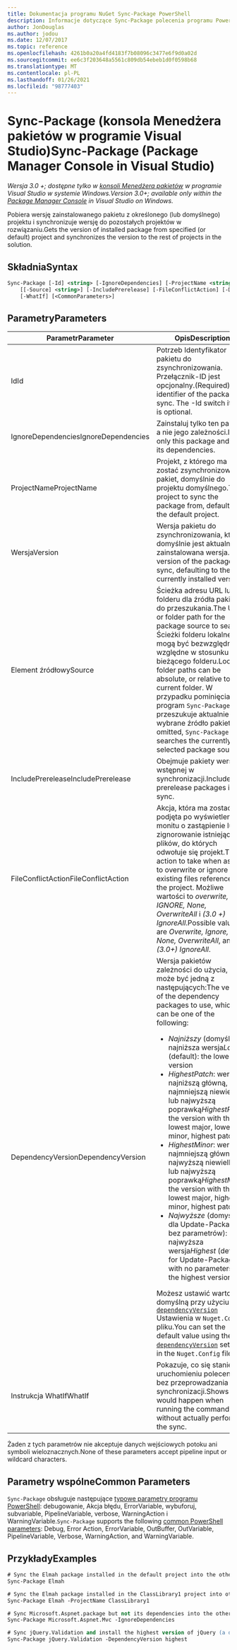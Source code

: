 ```yaml
---
title: Dokumentacja programu NuGet Sync-Package PowerShell
description: Informacje dotyczące Sync-Package polecenia programu PowerShell w konsoli Menedżera pakietów NuGet w programie Visual Studio.
author: JonDouglas
ms.author: jodou
ms.date: 12/07/2017
ms.topic: reference
ms.openlocfilehash: 4261b0a20a4fd4183f7b08096c3477e6f9d0a02d
ms.sourcegitcommit: ee6c3f203648a5561c809db54ebeb1d0f0598b68
ms.translationtype: MT
ms.contentlocale: pl-PL
ms.lasthandoff: 01/26/2021
ms.locfileid: "98777403"
---
```

# <a name="sync-package-package-manager-console-in-visual-studio"></a><span data-ttu-id="0d824-103">Sync-Package (konsola Menedżera pakietów w programie Visual Studio)</span><span class="sxs-lookup"><span data-stu-id="0d824-103">Sync-Package (Package Manager Console in Visual Studio)</span></span>

<span data-ttu-id="0d824-104">*Wersja 3.0 +; dostępne tylko w [konsoli Menedżera pakietów](../../consume-packages/install-use-packages-powershell.md) w programie Visual Studio w systemie Windows.*</span><span class="sxs-lookup"><span data-stu-id="0d824-104">*Version 3.0+; available only within the [Package Manager Console](../../consume-packages/install-use-packages-powershell.md) in Visual Studio on Windows.*</span></span>

<span data-ttu-id="0d824-105">Pobiera wersję zainstalowanego pakietu z określonego (lub domyślnego) projektu i synchronizuje wersję do pozostałych projektów w rozwiązaniu.</span><span class="sxs-lookup"><span data-stu-id="0d824-105">Gets the version of installed package from specified (or default) project and synchronizes the version to the rest of projects in the solution.</span></span>

## <a name="syntax"></a><span data-ttu-id="0d824-106">Składnia</span><span class="sxs-lookup"><span data-stu-id="0d824-106">Syntax</span></span>

```ps
Sync-Package [-Id] <string> [-IgnoreDependencies] [-ProjectName <string>] [[-Version] <string>]
    [[-Source] <string>] [-IncludePrerelease] [-FileConflictAction] [-DependencyVersion]
    [-WhatIf] [<CommonParameters>]
```

## <a name="parameters"></a><span data-ttu-id="0d824-107">Parametry</span><span class="sxs-lookup"><span data-stu-id="0d824-107">Parameters</span></span>

| <span data-ttu-id="0d824-108">Parametr</span><span class="sxs-lookup"><span data-stu-id="0d824-108">Parameter</span></span> | <span data-ttu-id="0d824-109">Opis</span><span class="sxs-lookup"><span data-stu-id="0d824-109">Description</span></span> |
| --- | --- |
| <span data-ttu-id="0d824-110">Id</span><span class="sxs-lookup"><span data-stu-id="0d824-110">Id</span></span> | <span data-ttu-id="0d824-111">Potrzeb Identyfikator pakietu do zsynchronizowania. Przełącznik-ID jest opcjonalny.</span><span class="sxs-lookup"><span data-stu-id="0d824-111">(Required) The identifier of the package to sync. The -Id switch itself is optional.</span></span> |
| <span data-ttu-id="0d824-112">IgnoreDependencies</span><span class="sxs-lookup"><span data-stu-id="0d824-112">IgnoreDependencies</span></span> | <span data-ttu-id="0d824-113">Zainstaluj tylko ten pakiet, a nie jego zależności.</span><span class="sxs-lookup"><span data-stu-id="0d824-113">Install only this package and not its dependencies.</span></span> |
| <span data-ttu-id="0d824-114">ProjectName</span><span class="sxs-lookup"><span data-stu-id="0d824-114">ProjectName</span></span> | <span data-ttu-id="0d824-115">Projekt, z którego ma zostać zsynchronizowany pakiet, domyślnie do projektu domyślnego.</span><span class="sxs-lookup"><span data-stu-id="0d824-115">The project to sync the package from, defaulting to the default  project.</span></span> |
| <span data-ttu-id="0d824-116">Wersja</span><span class="sxs-lookup"><span data-stu-id="0d824-116">Version</span></span> | <span data-ttu-id="0d824-117">Wersja pakietu do zsynchronizowania, która domyślnie jest aktualnie zainstalowana wersja.</span><span class="sxs-lookup"><span data-stu-id="0d824-117">The version of the package to sync, defaulting to the currently installed version.</span></span> |
| <span data-ttu-id="0d824-118">Element źródłowy</span><span class="sxs-lookup"><span data-stu-id="0d824-118">Source</span></span> | <span data-ttu-id="0d824-119">Ścieżka adresu URL lub folderu dla źródła pakietu do przeszukania.</span><span class="sxs-lookup"><span data-stu-id="0d824-119">The URL or folder path for the package source to search.</span></span> <span data-ttu-id="0d824-120">Ścieżki folderu lokalnego mogą być bezwzględne lub względne w stosunku do bieżącego folderu.</span><span class="sxs-lookup"><span data-stu-id="0d824-120">Local folder paths can be absolute, or relative to the current folder.</span></span> <span data-ttu-id="0d824-121">W przypadku pominięcia program `Sync-Package` przeszukuje aktualnie wybrane źródło pakietu.</span><span class="sxs-lookup"><span data-stu-id="0d824-121">If omitted, `Sync-Package` searches the currently selected package source.</span></span> |
| <span data-ttu-id="0d824-122">IncludePrerelease</span><span class="sxs-lookup"><span data-stu-id="0d824-122">IncludePrerelease</span></span> | <span data-ttu-id="0d824-123">Obejmuje pakiety wersji wstępnej w synchronizacji.</span><span class="sxs-lookup"><span data-stu-id="0d824-123">Includes prerelease packages in the sync.</span></span> |
| <span data-ttu-id="0d824-124">FileConflictAction</span><span class="sxs-lookup"><span data-stu-id="0d824-124">FileConflictAction</span></span> | <span data-ttu-id="0d824-125">Akcja, która ma zostać podjęta po wyświetleniu monitu o zastąpienie lub zignorowanie istniejących plików, do których odwołuje się projekt.</span><span class="sxs-lookup"><span data-stu-id="0d824-125">The action to take when asked to overwrite or ignore existing files referenced by the project.</span></span> <span data-ttu-id="0d824-126">Możliwe wartości to *overwrite, IGNORE, None, OverwriteAll* i *(3.0 +)* *IgnoreAll*.</span><span class="sxs-lookup"><span data-stu-id="0d824-126">Possible values are *Overwrite, Ignore, None, OverwriteAll*, and *(3.0+)* *IgnoreAll*.</span></span> |
| <span data-ttu-id="0d824-127">DependencyVersion</span><span class="sxs-lookup"><span data-stu-id="0d824-127">DependencyVersion</span></span> | <span data-ttu-id="0d824-128">Wersja pakietów zależności do użycia, która może być jedną z następujących:</span><span class="sxs-lookup"><span data-stu-id="0d824-128">The version of the dependency packages to use, which can be one of the following:</span></span><br/><ul><li><span data-ttu-id="0d824-129">*Najniższy* (domyślny): najniższa wersja</span><span class="sxs-lookup"><span data-stu-id="0d824-129">*Lowest* (default): the lowest version</span></span></li><li><span data-ttu-id="0d824-130">*HighestPatch*: wersja z najniższą główną, najmniejszą niewielką lub najwyższą poprawką</span><span class="sxs-lookup"><span data-stu-id="0d824-130">*HighestPatch*: the version with the lowest major, lowest minor, highest patch</span></span></li><li><span data-ttu-id="0d824-131">*HighestMinor*: wersja z najmniejszą główną, najwyższą niewielką lub najwyższą poprawką</span><span class="sxs-lookup"><span data-stu-id="0d824-131">*HighestMinor*: the version with the lowest major, highest minor, highest patch</span></span></li><li><span data-ttu-id="0d824-132">*Najwyższe* (domyślnie dla Update-Package bez parametrów): najwyższa wersja</span><span class="sxs-lookup"><span data-stu-id="0d824-132">*Highest* (default for Update-Package with no parameters): the highest version</span></span></li></ul><span data-ttu-id="0d824-133">Możesz ustawić wartość domyślną przy użyciu [`dependencyVersion`](../nuget-config-file.md#config-section) Ustawienia w `Nuget.Config` pliku.</span><span class="sxs-lookup"><span data-stu-id="0d824-133">You can set the default value using the [`dependencyVersion`](../nuget-config-file.md#config-section) setting in the `Nuget.Config` file.</span></span> |
| <span data-ttu-id="0d824-134">Instrukcja WhatIf</span><span class="sxs-lookup"><span data-stu-id="0d824-134">WhatIf</span></span> | <span data-ttu-id="0d824-135">Pokazuje, co się stanie po uruchomieniu polecenia bez przeprowadzania synchronizacji.</span><span class="sxs-lookup"><span data-stu-id="0d824-135">Shows what would happen when running the command without actually performing the sync.</span></span> |

<span data-ttu-id="0d824-136">Żaden z tych parametrów nie akceptuje danych wejściowych potoku ani symboli wieloznacznych.</span><span class="sxs-lookup"><span data-stu-id="0d824-136">None of these parameters accept pipeline input or wildcard characters.</span></span>

## <a name="common-parameters"></a><span data-ttu-id="0d824-137">Parametry wspólne</span><span class="sxs-lookup"><span data-stu-id="0d824-137">Common Parameters</span></span>

<span data-ttu-id="0d824-138">`Sync-Package` obsługuje następujące [typowe parametry programu PowerShell](/powershell/module/microsoft.powershell.core/about/about_commonparameters): debugowanie, Akcja błędu, ErrorVariable, wybuforuj, subvariable, PipelineVariable, verbose, WarningAction i WarningVariable.</span><span class="sxs-lookup"><span data-stu-id="0d824-138">`Sync-Package` supports the following [common PowerShell parameters](/powershell/module/microsoft.powershell.core/about/about_commonparameters): Debug, Error Action, ErrorVariable, OutBuffer, OutVariable, PipelineVariable, Verbose, WarningAction, and WarningVariable.</span></span>

## <a name="examples"></a><span data-ttu-id="0d824-139">Przykłady</span><span class="sxs-lookup"><span data-stu-id="0d824-139">Examples</span></span>

```ps
# Sync the Elmah package installed in the default project into the other projects in the solution
Sync-Package Elmah

# Sync the Elmah package installed in the ClassLibrary1 project into other projects in the solution
Sync-Package Elmah -ProjectName ClassLibrary1

# Sync Microsoft.Aspnet.package but not its dependencies into the other projects in the solution
Sync-Package Microsoft.Aspnet.Mvc -IgnoreDependencies

# Sync jQuery.Validation and install the highest version of jQuery (a dependency) from the package source    
Sync-Package jQuery.Validation -DependencyVersion highest
```